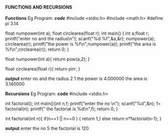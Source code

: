 #### FUNCTIONS AND RECURSIONS ####

****Functions****
Eg Program:
***code***
#include <stdio.h>
#include <math.h>
#define pi 3.14

float numpower(int a);
float circlearea(float r);
int main() { int a;float r;
   printf("enter no and the radius\n");
   scanf("%d %f",&a,&r);
   numpower(a);
   circlearea(r);
   printf("the power is %f\n",numpower(a));
   printf("the area is %f\n",circlearea(r));
    return 0;
}

float numpower(int a){
    return pow(a,2);
}

float circlearea(float r){
    return pi*r*r;
}

***output***
enter no and the radius
2 1
the power is 4.000000
the area is 3.140000




****Recursions****
Eg Program:
**code**
#include <stdio.h>

int factorial();
int main(){int n,f;
    printf("enter the no \n");
    scanf("%d",&n);
    f= factorial(n);
    printf(" the factorial is %d\n",f);
    return 0;
}

int factorial(int n){ 
    if(n==1 || n==0 )
    { 
    return 1;}
    else
    return n*factorial(n-1);
}

**output**
enter the no 
5
 the factorial is 120






